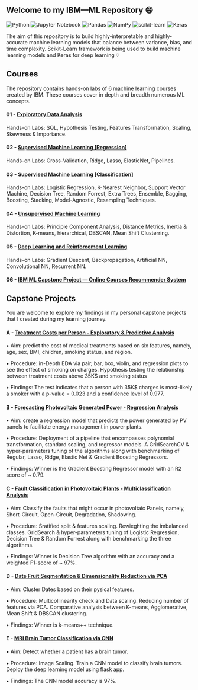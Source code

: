 ## Welcome to my IBM—ML Repository :smile:
![Python](https://img.shields.io/badge/python-3670A0?style=for-the-badge&logo=python&logoColor=ffdd54)
![Jupyter Notebook](https://img.shields.io/badge/jupyter-%23FA0F00.svg?style=for-the-badge&logo=jupyter&logoColor=white)
![Pandas](https://img.shields.io/badge/pandas-%23150458.svg?style=for-the-badge&logo=pandas&logoColor=white)
![NumPy](https://img.shields.io/badge/numpy-%23013243.svg?style=for-the-badge&logo=numpy&logoColor=white)
![scikit-learn](https://img.shields.io/badge/scikit--learn-%23F7931E.svg?style=for-the-badge&logo=scikit-learn&logoColor=white)
![Keras](https://img.shields.io/badge/Keras-%23D00000.svg?style=for-the-badge&logo=Keras&logoColor=white)

The aim of this repository is to build highly-interpretable and highly-accurate machine learning models that balance between variance, bias, and time complexity. Scikit-Learn framework is being used to build machine learning models and Keras for deep learning :bulb:

## Courses

The repository contains hands-on labs of 6 machine learning courses created by IBM. These courses cover in depth and breadth numerous ML concepts.

#### 01 - [Exploratory Data Analysis](https://github.com/KAFSALAH/IBM_MachineLearning/tree/main/01%20-%20Exploratory%20Data%20Analysis)
Hands-on Labs: SQL, Hypothesis Testing, Features Transformation, Scaling, Skewness & Importance.

#### 02 - [Supervised Machine Learning [Regression]](https://github.com/KAFSALAH/IBM_MachineLearning/tree/main/02%20-%20Supervised%20Machine%20Learning%20%5BRegression%5D)
Hands-on Labs: Cross-Validation, Ridge, Lasso, ElasticNet, Pipelines.

#### 03 - [Supervised Machine Learning [Classification]](https://github.com/KAFSALAH/IBM_MachineLearning/tree/main/03%20-%20Supervised%20Machine%20Learning%20%5BClassification%5D)
Hands-on Labs: Logistic Regression, K-Nearest Neighbor, Support Vector Machine, Decision Tree, Random Forrest, Extra Trees, Ensemble, Bagging, Boosting, Stacking, Model-Agnostic, Resampling Techniques.

#### 04 - [Unsupervised Machine Learning](https://github.com/KAFSALAH/IBM_MachineLearning/tree/main/04%20-%20Unsupervised%20Machine%20Learning)
Hands-on Labs: Principle Component Analysis, Distance Metrics, Inertia & Distortion, K-means, hierarchical, DBSCAN, Mean Shift Clusterring.
 
#### 05 - [Deep Learning and Reinforcement Learning](https://github.com/KAFSALAH/IBM_MachineLearning/tree/main/05%20-%20Deep%20Learning%20and%20Reinforcement%20Learning)
Hands-on Labs: Gradient Descent, Backpropagation, Artificial NN, Convolutional NN, Recurrent NN.

#### 06 - [IBM ML Capstone Project — Online Courses Recommender System](https://github.com/KAFSALAH/IBM_MachineLearning/tree/main/06%20-%20Recommender%20Systems)

## Capstone Projects
You are welcome to explore my findings in my personal capstone projects that I created during my learning journey.

#### A - [Treatment Costs per Person - Exploratory & Predictive Analysis](https://github.com/KAFSALAH/IBM_MachineLearning/blob/main/01%20-%20Exploratory%20Data%20Analysis/F%20-%20Treatment%20Costs%20per%20Person%20-%20Exploratory%20%26%20Predictive%20Analysis.ipynb)

• Aim: predict the cost of medical treatments based on six features, namely, age, sex, BMI, children, smoking status, and region.

• Procedure: in-Depth EDA via pair, bar, box, violin, and regression plots to see the effect of smoking on charges. Hypothesis testing the relationship between treatment costs above 35K$ and smoking status

• Findings: The test indicates that a person with 35K$ charges is most-likely a smoker with a p-value = 0.023 and a confidence level of 0.977.

#### B - [Forecasting Photovoltaic Generated Power - Regression Analysis](https://github.com/KAFSALAH/IBM_MachineLearning/blob/main/02%20-%20Supervised%20Machine%20Learning%20%5BRegression%5D/F%20-%20Forecasting%20Photovoltaic%20Generated%20Power.ipynb)

• Aim: create a regression model that predicts the power generated by PV panels to facilitate energy management in power plants. 

• Procedure: Deployment of a pipeline that encompasses polynomial transformation, standard scaling, and regressor models. A GridSearchCV & hyper-parameters tuning of the algorithms along with benchmarking of Regular, Lasso, Ridge, Elastic Net & Gradient Boosting Regressors.

• Findings: Winner is the Gradient Boosting Regressor model with an R2 score of ~ 0.79.

#### C - [Fault Classification in Photovoltaic Plants - Multiclassification Analysis](https://github.com/KAFSALAH/IBM_MachineLearning/blob/main/03%20-%20Supervised%20Machine%20Learning%20%5BClassification%5D/J%20-%20Fault%20Classification%20in%20Photovoltaic%20Plants.ipynb)

• Aim: Classify the faults that might occur in photovoltaic Panels, namely, Short-Circuit, Open-Circuit, Degradation, Shadowing.

• Procedure: Sratified split & features scaling. Rewieghting the imbalanced classes. GridSearch & hyper-parameters tuning of Logistic Regression, Decision Tree & Random Forrest along with benchmarking the three algorithms.

• Findings:  Winner is Decision Tree algorithm with an accuracy and a weighted F1-score of ~ 97%.

#### D - [Date Fruit Segmentation & Dimensionality Reduction via PCA](https://github.com/KAFSALAH/IBM_MachineLearning/blob/main/04%20-%20Unsupervised%20Machine%20Learning/F%20-%20Date%20Fruit%20Segmentation%20%26%20Dimensionality%20Reduction%20via%20PCA.ipynb)

• Aim: Cluster Dates based on their pysical features. 

• Procedure: Multicollinearity check and Data scaling. Reducing number of features via PCA. Comparative analysis between K-means, Agglomerative, Mean Shift & DBSCAN clustering.  

• Findings: Winner is k-means++ technique.

#### E -  [MRI Brain Tumor Classification via CNN](https://github.com/KAFSALAH/IBM_MachineLearning/blob/main/05%20-%20Deep%20Learning%20and%20Reinforcement%20Learning/J%20-%20MRI%20Brain%20Tumor%20Classification%20via%20CNN.ipynb)

• Aim: Detect whether a patient has a brain tumor.

• Procedure: Image Scaling. Train a CNN model to classify brain tumors. Deploy the deep learning model using flask app.

• Findings: The CNN model accuracy is 97%.
